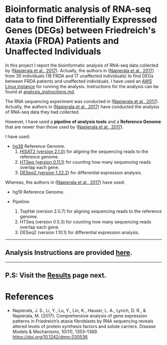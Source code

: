 # Bioinformatic analysis of RNA-seq data to find Differentially Expressed Genes (DEGs) between Friedreich's Ataxia (FRDA) Patients and Unaffected Individuals

In this project I report the bioinformatic analysis of RNA-seq data collected by ([Napierala et al., 2017](https://www.ncbi.nlm.nih.gov/pubmed/29125828)). Actually, the authors in ([Napierala et al., 2017](https://www.ncbi.nlm.nih.gov/pubmed/29125828)) from 35 individuals (18 FRDA and 17 unaffected individuals) to find DEGs between FRDA patients and unaffected individuals. I have used an [AWS Linux instance](https://aws.amazon.com/amazon-linux-ami/) for running the analysis. Instructions for the analysis can be found at [analysis_instructions.md](analysis_instructions.md).

The RNA sequencing experiment was conducted in ([Napierala et al., 2017](https://www.ncbi.nlm.nih.gov/pubmed/29125828)). Actually, the authors in ([Napierala et al., 2017](https://www.ncbi.nlm.nih.gov/pubmed/29125828)) have conducted the analysis of RNA-seq data they had collected.  


However, I have used a **pipeline of analysis tools** and a **Reference Genome** that are newer than those used by ([Napierala et al., 2017](https://www.ncbi.nlm.nih.gov/pubmed/29125828)). 

I have used:

* [hg38](https://genome.ucsc.edu/cgi-bin/hgTables?hgsid=709643787_uDDcng0XNxj8vtnLm1SAaz9BwRky&clade=mammal&org=&db=hg38&hgta_group=genes&hgta_track=refSeqComposite&hgta_table=ncbiRefSeq&hgta_regionType=genome&position=&hgta_outputType=primaryTable&hgta_outFileName=) Reference Genome.
  1. [HISAT2 (version 2.1.0)](http://ccb.jhu.edu/software/hisat2/dl/hisat2-2.1.0-Linux_x86_64.zip) for aligning the sequencing reads to the reference genome.
   2. [HTSeq (version 0.11.1)](https://htseq.readthedocs.io/en/release_0.11.1/) for counting how many sequencing reads overlap each gene.
   3. [DESeq2 (version 1.22.2)](https://bioconductor.org/packages/release/bioc/html/DESeq2.html) for differential expression analysis.

Whereas, the authors in ([Napierala et al., 2017](https://www.ncbi.nlm.nih.gov/pubmed/29125828)) have used:

* hg19 Reference Genome.

* Pipeline:
   1. TopHat (version 2.0.7) for aligning sequencing reads to the reference genome.
   2. HTSeq (version 0.5.3) for counting how many sequencing reads overlap each gene.
   3. DESeq2 (version 1.10.1) for differential expression analysis.


---
Analysis Instructions are provided [here](analysis_instructions.md).
---

---
P.S: Visit the [Results](Results.md) page next.
---

# References

- Napierala, J. S., Li, Y., Lu, Y., Lin, K., Hauser, L. A., Lynch, D. R., & Napierala, M. (2017). Comprehensive analysis of gene expression patterns in Friedreich’s ataxia fibroblasts by RNA sequencing reveals altered levels of protein synthesis factors and solute carriers. Disease Models & Mechanisms, 10(11), 1353–1369. https://doi.org/10.1242/dmm.030536
